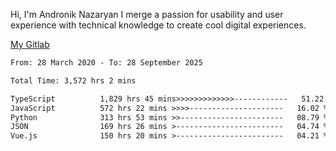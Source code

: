 Hi, I'm Andronik Nazaryan
I merge a passion for usability and user experience with technical knowledge to create cool digital experiences.

[My Gitlab](https://gitlab.com/anridev24)

<!--START_SECTION:waka-->

```txt
From: 28 March 2020 - To: 28 September 2025

Total Time: 3,572 hrs 2 mins

TypeScript          1,829 hrs 45 mins>>>>>>>>>>>>>------------   51.22 %
JavaScript          572 hrs 22 mins >>>>---------------------   16.02 %
Python              313 hrs 53 mins >>-----------------------   08.79 %
JSON                169 hrs 26 mins >------------------------   04.74 %
Vue.js              150 hrs 20 mins >------------------------   04.21 %
```

<!--END_SECTION:waka-->
